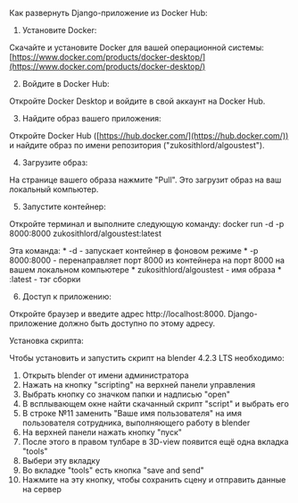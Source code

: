 Как развернуть Django-приложение из Docker Hub:

1. Установите Docker:

Скачайте и установите Docker для вашей операционной системы: [https://www.docker.com/products/docker-desktop/](https://www.docker.com/products/docker-desktop/)

2. Войдите в Docker Hub:

Откройте Docker Desktop и войдите в свой аккаунт на Docker Hub.

3. Найдите образ вашего приложения:

Откройте Docker Hub ([https://hub.docker.com/](https://hub.docker.com/)) и найдите образ по имени репозитория ("zukosithlord/algoustest").

4. Загрузите образ:

На странице вашего образа нажмите "Pull". 
Это загрузит образ на ваш локальный компьютер.

5. Запустите контейнер:

Откройте терминал и выполните следующую команду:
docker run -d -p 8000:8000 zukosithlord/algoustest:latest

Эта команда:
    * -d - запускает контейнер в фоновом режиме
    * -p 8000:8000 - перенаправляет порт 8000 из контейнера на порт 8000 на вашем локальном компьютере
    * zukosithlord/algoustest - имя образа
    * :latest - тэг сборки

6. Доступ к приложению:

Откройте браузер и введите адрес http://localhost:8000.
Django-приложение должно быть доступно по этому адресу.

Установка скрипта:

Чтобы установить и запустить скрипт на blender 4.2.3 LTS необходимо:

1. Открыть blender от имени администратора
2. Нажать на кнопку "scripting" на верхней панели управления
3. Выбрать кнопку со значком папки и надписью "open"
4. В всплывающем окне найти скачанный скрипт "script" и выбрать его
5. В строке №11 заменить "Ваше имя пользователя" на имя пользователя сотрудника, выполняющего работу в blender
6. На верхней панели нажать кнопку "пуск"
7. После этого в правом тулбаре в 3D-view появится ещё одна вкладка "tools"
8. Выбери эту вкладку
9. Во вкладке "tools" есть кнопка "save and send"
10. Нажмите на эту кнопку, чтобы сохранить сцену и отправить данные на сервер
